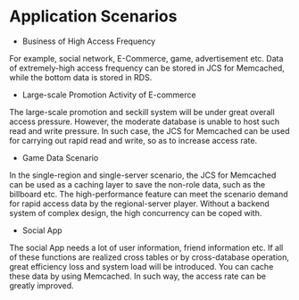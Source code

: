 # Application Scenarios
- Business of High Access Frequency

For example, social network, E-Commerce, game, advertisement etc. Data of extremely-high access frequency can be stored in JCS for Memcached, while the bottom data is stored in RDS.

- Large-scale Promotion Activity of E-commerce

The large-scale promotion and seckill system will be under great overall access pressure. However, the moderate database is unable to host such read and write pressure. In such case, the JCS for Memcached can be used for carrying out rapid read and write, so as to increase access rate.

- Game Data Scenario

In the single-region and single-server scenario, the JCS for Memcached can be used as a caching layer to save the non-role data, such as the billboard etc. The high-performance feature can meet the scenario demand for rapid access data by the regional-server player. Without a backend system of complex design, the high concurrency can be coped with.
- Social App

The social App needs a lot of user information, friend information etc. If all of these functions are realized cross tables or by cross-database operation, great efficiency loss and system load will be introduced. You can cache these data by using Memcached. In such way, the access rate can be greatly improved.
